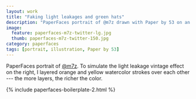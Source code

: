 ```yaml
---
layout: work
title: "Faking light leakages and green hats"
description: "PaperFaces portrait of @m7z drawn with Paper by 53 on an iPad."
image: 
  feature: paperfaces-m7z-twitter-lg.jpg
  thumb: paperfaces-m7z-twitter-150.jpg
category: paperfaces
tags: [portrait, illustration, Paper by 53]
---
```


PaperFaces portrait of [@m7z](http://twitter.com/m7z). To simulate the light leakage vintage effect on the right, I layered orange and yellow watercolor strokes over each other --- the more layers, the richer the color.

{% include paperfaces-boilerplate-2.html %}